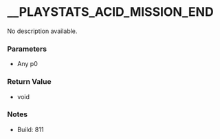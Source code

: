 # __PLAYSTATS_ACID_MISSION_END

No description available.

### Parameters
* Any p0

### Return Value
* void

### Notes
* Build: 811

